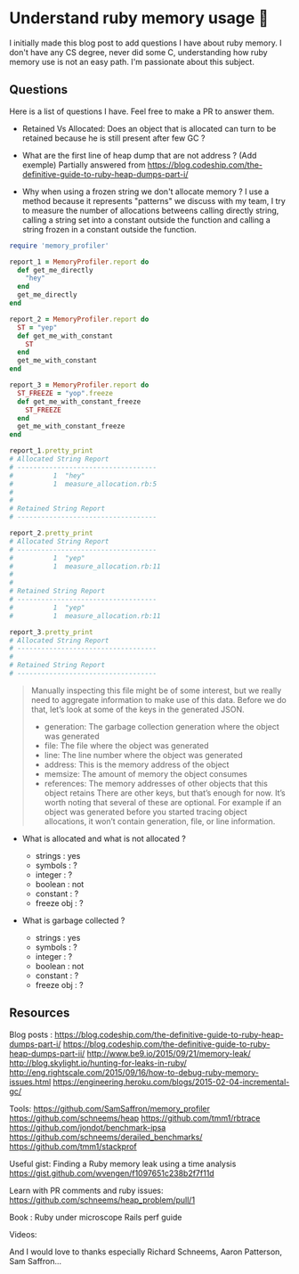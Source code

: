 # Understand ruby memory usage 🤔

I initially made this blog post to add questions I have about ruby memory. I don't have any CS degree, never did some C, understanding how ruby memory use is not an easy path. I'm passionate about this subject.

## Questions

Here is a list of questions I have. Feel free to make a PR to answer them.

* Retained Vs Allocated: Does an object that is allocated can turn to be retained because he is still present after few GC ?

* What are the first line of heap dump that are not address ?
(Add exemple)
Partially answered from https://blog.codeship.com/the-definitive-guide-to-ruby-heap-dumps-part-i/

* Why when using a frozen string we don't allocate memory ?
I use a method because it represents "patterns" we discuss with my team, I try to measure the number of allocations betweens calling directly string, calling a string set into a constant outside the function and calling a string frozen in a constant outside the function.

```ruby
require 'memory_profiler'

report_1 = MemoryProfiler.report do
  def get_me_directly
    "hey"
  end
  get_me_directly
end

report_2 = MemoryProfiler.report do
  ST = "yep"
  def get_me_with_constant
    ST
  end
  get_me_with_constant
end

report_3 = MemoryProfiler.report do
  ST_FREEZE = "yop".freeze
  def get_me_with_constant_freeze
    ST_FREEZE
  end
  get_me_with_constant_freeze
end

report_1.pretty_print
# Allocated String Report
# -----------------------------------
#          1  "hey"
#          1  measure_allocation.rb:5
#
#
# Retained String Report
# -----------------------------------

report_2.pretty_print
# Allocated String Report
# -----------------------------------
#          1  "yep"
#          1  measure_allocation.rb:11
#
#
# Retained String Report
# -----------------------------------
#          1  "yep"
#          1  measure_allocation.rb:11

report_3.pretty_print
# Allocated String Report
# -----------------------------------
#
# Retained String Report
# -----------------------------------
```

> Manually inspecting this file might be of some interest, but we really need to aggregate information to make use of this data. Before we do that, let’s look at some of the keys in the generated JSON.
> * generation: The garbage collection generation where the object was generated
> * file: The file where the object was generated
> * line: The line number where the object was generated
> * address: This is the memory address of the object
> * memsize: The amount of memory the object consumes
> * references: The memory addresses of other objects that this object retains
> There are other keys, but that’s enough for now. It’s worth noting that several of these are optional. For example if an object was generated before you started tracing object allocations, it won’t contain generation, file, or line information.

* What is allocated and what is not allocated ?
  * strings    : yes
  * symbols    : ?
  * integer    : ?
  * boolean    : not
  * constant   : ?
  * freeze obj : ?

* What is garbage collected ?
  * strings    : yes
  * symbols    : ?
  * integer    : ?
  * boolean    : not
  * constant   : ?
  * freeze obj : ?

## Resources

Blog posts :
https://blog.codeship.com/the-definitive-guide-to-ruby-heap-dumps-part-i/
https://blog.codeship.com/the-definitive-guide-to-ruby-heap-dumps-part-ii/
http://www.be9.io/2015/09/21/memory-leak/
http://blog.skylight.io/hunting-for-leaks-in-ruby/
http://eng.rightscale.com/2015/09/16/how-to-debug-ruby-memory-issues.html
https://engineering.heroku.com/blogs/2015-02-04-incremental-gc/

Tools:
https://github.com/SamSaffron/memory_profiler
https://github.com/schneems/heap
https://github.com/tmm1/rbtrace
https://github.com/jondot/benchmark-ipsa
https://github.com/schneems/derailed_benchmarks/
https://github.com/tmm1/stackprof

Useful gist:
Finding a Ruby memory leak using a time analysis https://gist.github.com/wvengen/f1097651c238b2f7f11d

Learn with PR comments and ruby issues:
https://github.com/schneems/heap_problem/pull/1

Book :
Ruby under microscope
Rails perf guide

Videos:

And I would love to thanks especially Richard Schneems, Aaron Patterson, Sam Saffron...

